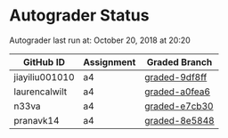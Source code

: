 # Autograder Status
Autograder last run at: October 20, 2018 at 20:20

| GitHub ID | Assignment | Graded Branch |
|-----------|------------|---------------|
| jiayiliu001010 | a4 | [graded-9df8ff](https://github.com/Fall2018COMP401-001/a4-jiayiliu001010/tree/graded-9df8ff) | 
| laurencalwilt | a4 | [graded-a0fea6](https://github.com/Fall2018COMP401-001/a4-laurencalwilt/tree/graded-a0fea6) | 
| n33va | a4 | [graded-e7cb30](https://github.com/Fall2018COMP401-001/a4-n33va/tree/graded-e7cb30) | 
| pranavk14 | a4 | [graded-8e5848](https://github.com/Fall2018COMP401-001/a4-pranavk14/tree/graded-8e5848) | 
